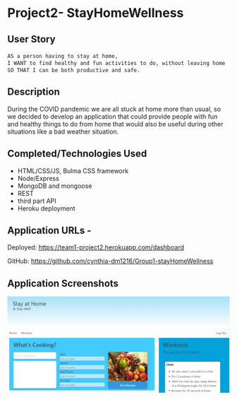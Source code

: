 # Project2- StayHomeWellness
## User Story

```
AS a person having to stay at home,
I WANT to find healthy and fun activities to do, without leaving home
SO THAT I can be both productive and safe.

```

## Description

During the COVID pandemic we are all stuck at home more than usual, so we decided to develop an application that could provide people with fun and healthy things to do from home that would also be useful during other situations like a  bad weather situation.

## Completed/Technologies Used

* HTML/CSS/JS, Bulma CSS framework
* Node/Express
* MongoDB and mongoose
* REST
* third part API
* Heroku deployment

## Application URLs - 

Deployed: https://team1-project2.herokuapp.com/dashboard

GitHub: https://github.com/cynthia-dm1216/Group1-stayHomeWellness 

## Application Screenshots

![HomePage screenshot](Screenshot.PNG)
